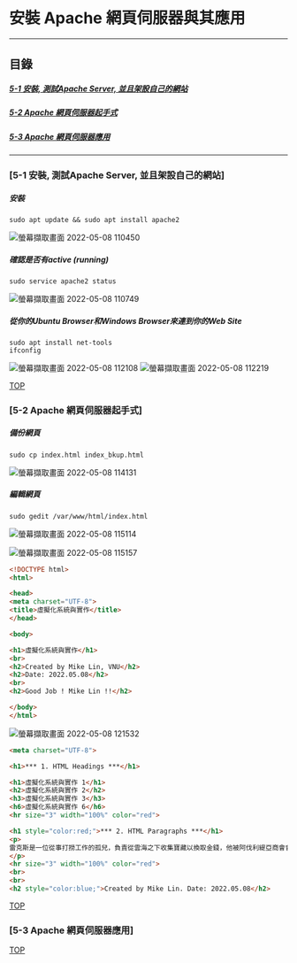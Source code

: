 # 安裝 Apache 網頁伺服器與其應用

<a name="000"/>

---
## 目錄
##### [5-1 安裝, 測試Apache Server, 並且架設自己的網站](#001)
##### [5-2 Apache 網頁伺服器起手式](#002)
##### [5-3 Apache 網頁伺服器應用](#003)
---

<a name="001"/>

### [5-1 安裝, 測試Apache Server, 並且架設自己的網站]
##### 安裝
````
sudo apt update && sudo apt install apache2
````
![螢幕擷取畫面 2022-05-08 110450](https://user-images.githubusercontent.com/89327055/167280358-adabf61f-bcdb-4a9d-be35-b4f18f1e3394.png)

##### 確認是否有active (running)
````
sudo service apache2 status
````
![螢幕擷取畫面 2022-05-08 110749](https://user-images.githubusercontent.com/89327055/167280359-147b9122-6d23-44e0-840d-6d77e4c4192c.png)

##### 從你的Ubuntu Browser和Windows Browser來連到你的Web Site
````
sudo apt install net-tools
ifconfig
````
![螢幕擷取畫面 2022-05-08 112108](https://user-images.githubusercontent.com/89327055/167280360-936b6bd8-b541-46d1-9f65-7f3c9a233e53.png)
![螢幕擷取畫面 2022-05-08 112219](https://user-images.githubusercontent.com/89327055/167280366-27288529-06b7-4e8c-adda-5ecddbffd5cb.png)



[TOP](#000)

<a name="002"/>

### [5-2 Apache 網頁伺服器起手式]
##### 備份網頁
````
sudo cp index.html index_bkup.html
````
![螢幕擷取畫面 2022-05-08 114131](https://user-images.githubusercontent.com/89327055/167281005-8ba2c380-84a1-4b47-91c7-d631d5f19c4a.png)

##### 編輯網頁
````
sudo gedit /var/www/html/index.html
````
![螢幕擷取畫面 2022-05-08 115114](https://user-images.githubusercontent.com/89327055/167281007-e7b1fc2e-1c21-475a-951e-07aba33faa28.png)

![螢幕擷取畫面 2022-05-08 115157](https://user-images.githubusercontent.com/89327055/167281009-3c6dd709-5257-42b9-9db8-e901326203ba.png)
````html
<!DOCTYPE html>
<html>

<head>
<meta charset="UTF-8">
<title>虛擬化系統與實作</title>
</head>

<body>

<h1>虛擬化系統與實作</h1>
<br>
<h2>Created by Mike Lin, VNU</h2>
<h2>Date: 2022.05.08</h2>
<br>
<h2>Good Job ! Mike Lin !!</h2>

</body>
</html>
````

![螢幕擷取畫面 2022-05-08 121532](https://user-images.githubusercontent.com/89327055/167281466-1b67ac18-3b30-4343-ab7c-8df38d8ad4af.png)
````html
<meta charset="UTF-8">

<h1>*** 1. HTML Headings ***</h1>

<h1>虛擬化系統與實作 1</h1>
<h2>虛擬化系統與實作 2</h2>
<h3>虛擬化系統與實作 3</h3>
<h6>虛擬化系統與實作 6</h6>
<hr size="3" width="100%" color="red"> 

<h1 style="color:red;">*** 2. HTML Paragraphs ***</h1>
<p>
雷克斯是一位從事打撈工作的孤兒，負責從雲海之下收集寶藏以換取金錢，他被阿伐利緹亞商會會長巴恩僱傭，協助伊拉組織成員——劍主真、滅和妮雅等人打撈一艘古船。在船里，他們找到了被稱為「天之聖杯」的傳奇神劍——焰。當雷克斯伸手想摸到焰的劍時，真用刀將他刺死。雷克斯在田野上與焰一起醒來，她透露他們是在她記憶中的老家——樂園。她要求雷克斯帶她去樂園，作為交換，她把自己的核心水晶給他一半，讓他重生。在巨神獸同伴青龍和從伊拉叛逃的妮雅的幫助下，雷克斯逃到了巨神獸古拉，但青龍受傷了，退化到了他的幼年階段。沒過多久，他們就來到了古拉的最大的城鎮托里格，與諾彭族劍主寅和他的人造神劍華相遇。一行人試圖前往世界樹，卻被海蛇裝置攔下，接著被巨神獸因維迪亞吞噬。
</p>
<hr size="3" width="100%" color="red"> 
<br>
<br>
<h2 style="color:blue;">Created by Mike Lin. Date: 2022.05.08</h2>

````


[TOP](#000)


<a name="003"/>

### [5-3 Apache 網頁伺服器應用]



[TOP](#000)

